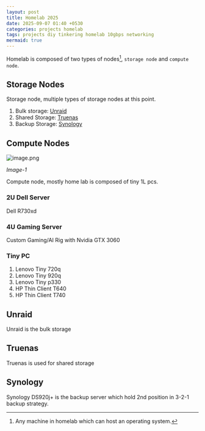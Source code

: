 ```yaml
---
layout: post
title: Homelab 2025
date: 2025-09-07 01:40 +0530
categories: projects homelab
tags: projects diy tinkering homelab 10gbps networking
mermaid: true
---
```


Homelab is composed of two types of nodes[^1], `storage node` and `compute node`.

## Storage Nodes

Storage node, multiple types of storage nodes at this point.

1. Bulk storage: [Unraid](#unraid)
2. Shared Storage: [Truenas](#truenas)
3. Backup Storage: [Synology](#synology)

## Compute Nodes

![image.png](/assets/lib/image-1.png)

_Image-1_

Compute node, mostly home lab is composed of tiny 1L pcs.

### 2U Dell Server

Dell R730xd

### 4U Gaming Server

Custom Gaming/AI Rig with Nvidia GTX 3060

### Tiny PC

1. Lenovo Tiny 720q
2. Lenovo Tiny 920q
3. Lenovo Tiny p330
4. HP Thin Client T640
5. HP Thin Client T740

## Unraid

Unraid is the bulk storage

## Truenas

Truenas is used for shared storage

## Synology

Synology DS920j+ is the backup server which hold 2nd position in 3-2-1 backup strategy.

[^1]:Any machine in homelab which can host an operating system.